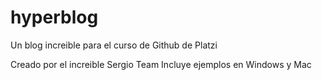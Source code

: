 # hyperblog
Un blog increible para el curso de Github de Platzi

Creado por el increible Sergio Team 
Incluye  ejemplos  en Windows y Mac